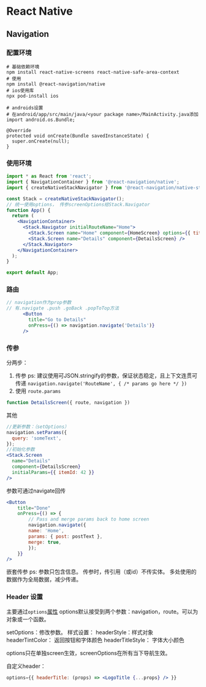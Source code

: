 # React Native

## Navigation

### 配置环境
```shell
# 基础依赖环境
npm install react-native-screens react-native-safe-area-context
# 使用
npm install @react-navigation/native
# ios使用库
npx pod-install ios

# androids设置
# 在android/app/src/main/java/<your package name>/MainActivity.java添加
import android.os.Bundle;

@Override
protected void onCreate(Bundle savedInstanceState) {
  super.onCreate(null);
}
```

### 使用环境
```jsx
import * as React from 'react';
import { NavigationContainer } from '@react-navigation/native';
import { createNativeStackNavigator } from '@react-navigation/native-stack';

const Stack = createNativeStackNavigator();
// 统一使用options， 传参screenOptions给Stack.Navigator
function App() {
  return (
    <NavigationContainer>
      <Stack.Navigator initialRouteName="Home">
        <Stack.Screen name="Home" component={HomeScreen} options={{ title: 'Overview' }}/>
        <Stack.Screen name="Details" component={DetailsScreen} />
      </Stack.Navigator>
    </NavigationContainer>
  );
}

export default App;
```

### 路由
```jsx
// navigation作为prop参数
// 有.navigate .push .goBack .popToTop方法
      <Button
        title="Go to Details"
        onPress={() => navigation.navigate('Details')}
      />
```

### 传参
分两步：
1. 传参
ps:
    建议使用可JSON.stringify的参数，保证状态稳定，且上下文连贯可传递
```navigation.navigate('RouteName', { /* params go here */ })```
2. 使用
```route.params```
```jsx
function DetailsScreen({ route, navigation })
```

其他
```jsx
//更新参数：（setOptions）
navigation.setParams({
  query: 'someText',
});
//初始化参数
<Stack.Screen
  name="Details"
  component={DetailsScreen}
  initialParams={{ itemId: 42 }}
/>
```

参数可通过navigate回传
```jsx
<Button
    title="Done"
    onPress={() => {
        // Pass and merge params back to home screen
        navigation.navigate({
        name: 'Home',
        params: { post: postText },
        merge: true,
        });
    }}
/>
```

嵌套传参
ps:
    参数只包含信息。
    传参时，传引用（或id）不传实体。
    多处使用的数据作为全局数据，减少传递。

### Header 设置  
主要通过```options```[属性](https://reactnavigation.org/docs/native-stack-navigator#options)
options默认接受到两个参数：navigation，route。可以为对象或一个函数。

setOptions：修改参数。
样式设置：
    headerStyle：样式对象
    headerTintColor： 返回按钮和字体颜色
    headerTitleStyle： 字体大小颜色

options只在单独screen生效，screenOptions在所有当下导航生效。

自定义header：
```jsx
options={{ headerTitle: (props) => <LogoTitle {...props} /> }}
```
